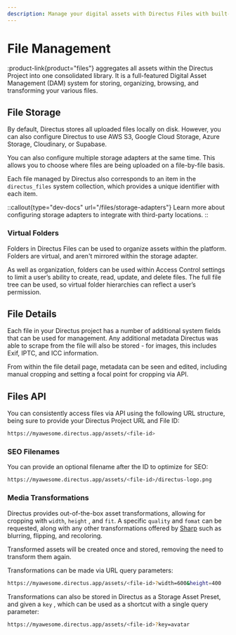 ```yaml
---
description: Manage your digital assets with Directus Files with built-in media transformations for enhanced flexibility.
---
```


# File Management

:product-link{product="files"} aggregates all assets within the Directus Project into one consolidated library. It is a full-featured Digital Asset Management (DAM) system for storing, organizing, browsing, and transforming your various files.

<!-- TODO: Image of files -->

## File Storage

By default, Directus stores all uploaded files locally on disk. However, you can also configure Directus to use AWS S3, Google Cloud Storage, Azure Storage, Cloudinary, or Supabase.

You can also configure multiple storage adapters at the same time. This allows you to choose where files are being uploaded on a file-by-file basis.

Each file managed by Directus also corresponds to an item in the `directus_files` system collection, which provides a unique identifier with each item.

::callout{type="dev-docs" url="/files/storage-adapters"}
Learn more about configuring storage adapters to integrate with third-party locations.
::

### Virtual Folders

Folders in Directus Files can be used to organize assets within the platform. Folders are virtual, and aren't mirrored within the storage adapter.

As well as organization, folders can be used within Access Control settings to limit a user’s ability to create, read, update, and delete files. The full file tree can be used, so virtual folder hierarchies can reflect a user’s permission.

## File Details

Each file in your Directus project has a number of additional system fields that can be used for management. Any additional metadata Directus was able to scrape from the file will also be stored - for images, this includes Exif, IPTC, and ICC information.

<!-- TODO: editor picture -->

From within the file detail page, metadata can be seen and edited, including manual cropping and setting a focal point for cropping via API.

## Files API

You can consistently access files via API using the following URL structure, being sure to provide your Directus Project URL and File ID:

```bash
https://myawesome.directus.app/assets/<file-id>
```

### SEO Filenames

You can provide an optional filename after the ID to optimize for SEO:

```bash
https://myawesome.directus.app/assets/<file-id>/directus-logo.png
```

### Media Transformations

Directus provides out-of-the-box asset transformations, allowing for cropping with `width`, `height` , and `fit`. A specific `quality` and `fomat` can be requested, along with any other transformations offered by [Sharp](https://sharp.pixelplumbing.com/api-operation) such as blurring, flipping, and recoloring.

Transformed assets will be created once and stored, removing the need to transform them again.

Transformations can be made via URL query parameters:

```bash
https://myawesome.directus.app/assets/<file-id>?width=600&height=400
```

Transformations can also be stored in Directus as a Storage Asset Preset, and given a `key` , which can be used as a shortcut with a single query parameter:

```bash
https://myawesome.directus.app/assets/<file-id>?key=avatar
```
